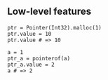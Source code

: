 ## Low-level features

```playground
ptr = Pointer(Int32).malloc(1)
ptr.value = 10
ptr.value # => 10

a = 1
ptr_a = pointerof(a)
ptr_a.value = 2
a # => 2
```
